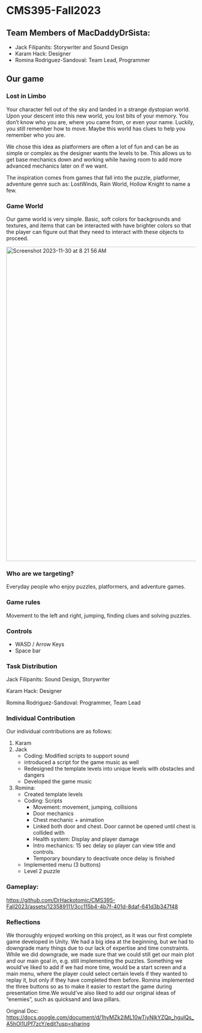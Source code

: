 # CMS395-Fall2023

## Team Members of MacDaddyDrSista:
- Jack Filipanits: Storywriter and Sound Design
- Karam Hack: Designer
- Romina Rodriguez-Sandoval: Team Lead, Programmer

## Our game
### Lost in Limbo
Your character fell out of the sky and landed in a strange dystopian world. Upon your descent into this new world, you lost bits of your memory. You don’t know who you are, where you came from, or even your name. Luckily, you still remember how to move. Maybe this world has clues to help you remember who you are.

We chose this idea as platformers are often a lot of fun and can be as simple or complex as the designer wants the levels to be. This allows us to get base mechanics down and working while having room to add more advanced mechanics later on if we want.

The inspiration comes from games that fall into the puzzle, platformer, adventure genre such as: LostWinds, Rain World, Hollow Knight to name a few.


### Game World
Our game world is very simple. Basic, soft colors for backgrounds and textures, and items that can be interacted with have brighter colors so that the player can figure out that they need to interact with these objects to proceed.

<img width="834" alt="Screenshot 2023-11-30 at 8 21 56 AM" src="https://github.com/DrHackotomic/CMS395-Fall2023/assets/123589111/34a629e3-c8fa-4d55-88ed-4bf23ffdbfd5">

### Who are we targeting?
Everyday people who enjoy puzzles, platformers, and adventure games.

### Game rules
Movement to the left and right, jumping, finding clues and solving puzzles.

### Controls
- WASD / Arrow Keys
- Space bar

### Task Distribution
Jack Filipanits: Sound Design, Storywriter

Karam Hack: Designer

Romina Rodriguez-Sandoval: Programmer, Team Lead

### Individual Contribution

Our individual contributions are as follows:
1. Karam
2. Jack
    - Coding: Modified scripts to support sound
    - introduced a script for the game music as well
    - Redesigned the template levels into unique levels with obstacles and dangers
    - Developed the game music
3. Romina: 
    - Created template levels
    - Coding: Scripts
      - Movement: movement, jumping, collisions
      - Door mechanics
      - Chest mechanic + animation
      - Linked both door and chest. Door cannot be opened until chest is collided with
      - Health system: Display and player damage
      - Intro mechanics: 15 sec delay so player can view title and controls.
      - Temporary boundary to deactivate once delay is finished
    - Implemented menu (3 buttons)
    - Level 2 puzzle

### Gameplay:


https://github.com/DrHackotomic/CMS395-Fall2023/assets/123589111/3cc115b4-4b7f-401d-8daf-641d3b347f48



### Reflections

We thoroughly enjoyed working on this project, as it was our first complete game developed in Unity. We had a big idea at the beginning, but we had to downgrade many things due to our lack of expertise and time constraints. While we did downgrade, we made sure that we could still get our main plot and our main goal in, e.g. still implementing the puzzles. Something we would’ve liked to add if we had more time, would be a start screen and a main menu, where the player could select certain levels if they wanted to replay it, but only if they have completed them before. Romina implemented the three buttons so as to make it easier to restart the game during presentation time.We would’ve also liked to add our original ideas of “enemies”, such as quicksand and lava pillars.


Original Doc: https://docs.google.com/document/d/1hyMZk2iML10wTiyNlkYZQp_hgulQs_A5hOl1UPf7zcY/edit?usp=sharing

